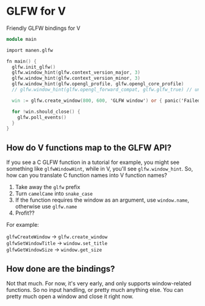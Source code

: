 # GLFW for V

Friendly GLFW bindings for V

```v
module main

import manen.glfw

fn main() {
  glfw.init_glfw()
  glfw.window_hint(glfw.context_version_major, 3)
  glfw.window_hint(glfw.context_version_minor, 3)
  glfw.window_hint(glfw.opengl_profile, glfw.opengl_core_profile)
  // glfw.window_hint(glfw.opengl_forward_compat, glfw.glfw_true) // uncomment if you're on mac

  win := glfw.create_window(800, 600, 'GLFW window') or { panic('Failed to open window') }

  for !win.should_close() {
    glfw.poll_events()
  }
}
```

## How do V functions map to the GLFW API?

If you see a C GLFW function in a tutorial for example, you might see something like `glfwWindowHint`, while in V, you'll see `glfw.window_hint`. So, how can you translate C function names into V function names?

1. Take away the `glfw` prefix
2. Turn `camelCame` into `snake_case`
3. If the function requires the window as an argument, use `window.name`, otherwise use `glfw.name`
4. Profit??

For example:

`glfwCreateWindow` -> `glfw.create_window` \
`glfwSetWindowTitle` -> `window.set_title` \
`glfwGetWindowSize` -> `window.get_size`

## How done are the bindings?

Not that much. For now, it's very early, and only supports window-related functions. So no input handling, or pretty much anything else. You can pretty much open a window and close it right now.
